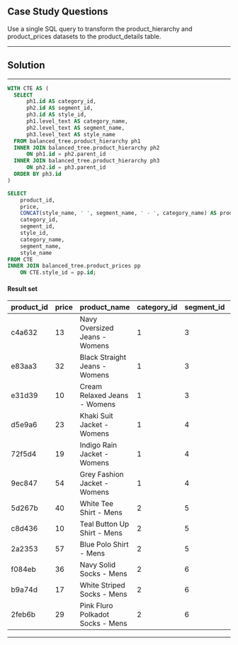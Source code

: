 ## Case Study Questions

Use a single SQL query to transform the product_hierarchy and product_prices datasets to the product_details table.

---

## Solution

---

```sql
WITH CTE AS (
  SELECT
      ph1.id AS category_id,
      ph2.id AS segment_id,
      ph3.id AS style_id,
      ph1.level_text AS category_name,
      ph2.level_text AS segment_name,
      ph3.level_text AS style_name
  FROM balanced_tree.product_hierarchy ph1
  INNER JOIN balanced_tree.product_hierarchy ph2
      ON ph1.id = ph2.parent_id
  INNER JOIN balanced_tree.product_hierarchy ph3
      ON ph2.id = ph3.parent_id
  ORDER BY ph3.id
)

SELECT
    product_id,
    price,
    CONCAT(style_name, ' ', segment_name, ' - ', category_name) AS product_name,
    category_id,
    segment_id,
    style_id,
    category_name,
    segment_name,
    style_name
FROM CTE
INNER JOIN balanced_tree.product_prices pp
	ON CTE.style_id = pp.id;
```

#### Result set

| product_id | price | product_name                     | category_id | segment_id | style_id | category_name | segment_name | style_name          |
| ---------- | ----- | -------------------------------- | ----------- | ---------- | -------- | ------------- | ------------ | ------------------- |
| c4a632     | 13    | Navy Oversized Jeans - Womens    | 1           | 3          | 7        | Womens        | Jeans        | Navy Oversized      |
| e83aa3     | 32    | Black Straight Jeans - Womens    | 1           | 3          | 8        | Womens        | Jeans        | Black Straight      |
| e31d39     | 10    | Cream Relaxed Jeans - Womens     | 1           | 3          | 9        | Womens        | Jeans        | Cream Relaxed       |
| d5e9a6     | 23    | Khaki Suit Jacket - Womens       | 1           | 4          | 10       | Womens        | Jacket       | Khaki Suit          |
| 72f5d4     | 19    | Indigo Rain Jacket - Womens      | 1           | 4          | 11       | Womens        | Jacket       | Indigo Rain         |
| 9ec847     | 54    | Grey Fashion Jacket - Womens     | 1           | 4          | 12       | Womens        | Jacket       | Grey Fashion        |
| 5d267b     | 40    | White Tee Shirt - Mens           | 2           | 5          | 13       | Mens          | Shirt        | White Tee           |
| c8d436     | 10    | Teal Button Up Shirt - Mens      | 2           | 5          | 14       | Mens          | Shirt        | Teal Button Up      |
| 2a2353     | 57    | Blue Polo Shirt - Mens           | 2           | 5          | 15       | Mens          | Shirt        | Blue Polo           |
| f084eb     | 36    | Navy Solid Socks - Mens          | 2           | 6          | 16       | Mens          | Socks        | Navy Solid          |
| b9a74d     | 17    | White Striped Socks - Mens       | 2           | 6          | 17       | Mens          | Socks        | White Striped       |
| 2feb6b     | 29    | Pink Fluro Polkadot Socks - Mens | 2           | 6          | 18       | Mens          | Socks        | Pink Fluro Polkadot |

---
